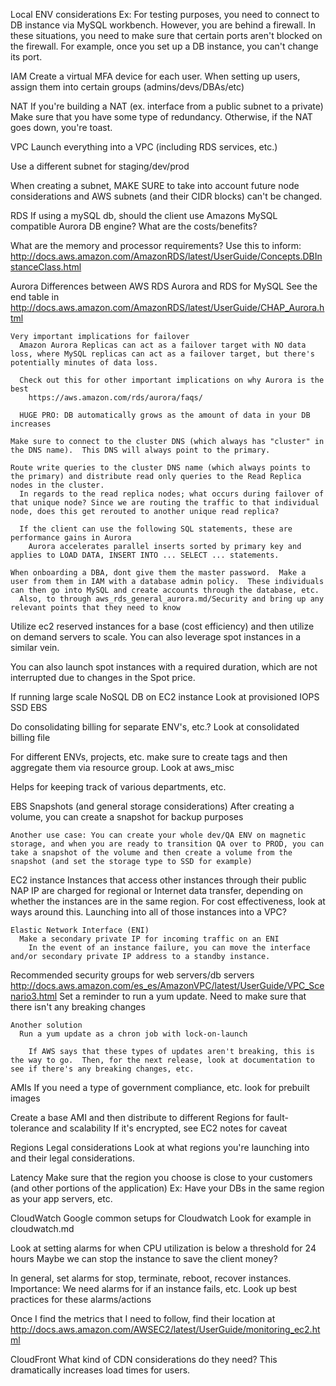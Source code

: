 Local ENV considerations
  Ex: For testing purposes, you need to connect to DB instance via MySQL workbench.  However, you are behind a firewall.
    In these situations, you need to make sure that certain ports aren't blocked on the firewall.  For example, once you set up a DB instance, you can't change its port.

IAM
  Create a virtual MFA device for each user.
  When setting up users, assign them into certain groups (admins/devs/DBAs/etc)

NAT
  If you're building a NAT (ex. interface from a public subnet to a private)
    Make sure that you have some type of redundancy.  Otherwise, if the NAT goes down, you're toast.

VPC
  Launch everything into a VPC (including RDS services, etc.)

  Use a different subnet for staging/dev/prod

  When creating a subnet, MAKE SURE to take into account future node considerations and AWS subnets (and their CIDR blocks) can't be changed.

RDS
  If using a mySQL db, should the client use Amazons MySQL compatible Aurora DB engine? What are the costs/benefits?

  What are the memory and processor requirements?
    Use this to inform: http://docs.aws.amazon.com/AmazonRDS/latest/UserGuide/Concepts.DBInstanceClass.html

  Aurora
    Differences between AWS RDS Aurora and RDS for MySQL
  See the end table in http://docs.aws.amazon.com/AmazonRDS/latest/UserGuide/CHAP_Aurora.html
  
    Very important implications for failover
      Amazon Aurora Replicas can act as a failover target with NO data loss, where MySQL replicas can act as a failover target, but there's potentially minutes of data loss.

      Check out this for other important implications on why Aurora is the best
        https://aws.amazon.com/rds/aurora/faqs/

      HUGE PRO: DB automatically grows as the amount of data in your DB increases

    Make sure to connect to the cluster DNS (which always has "cluster" in the DNS name).  This DNS will always point to the primary.

    Route write queries to the cluster DNS name (which always points to the primary) and distribute read only queries to the Read Replica nodes in the cluster.
      In regards to the read replica nodes; what occurs during failover of that unique node? Since we are routing the traffic to that individual node, does this get rerouted to another unique read replica?

      If the client can use the following SQL statements, these are performance gains in Aurora
        Aurora accelerates parallel inserts sorted by primary key and applies to LOAD DATA, INSERT INTO ... SELECT ... statements.

    When onboarding a DBA, dont give them the master password.  Make a user from them in IAM with a database admin policy.  These individuals can then go into MySQL and create accounts through the database, etc.
      Also, to through aws_rds_general_aurora.md/Security and bring up any relevant points that they need to know

Utilize ec2 reserved instances for a base (cost efficiency) and then utilize on demand servers to scale.
  You can also leverage spot instances in a similar vein.

  You can also launch spot instances with a required duration, which are not interrupted due to changes in the Spot price.

If running large scale NoSQL DB on EC2 instance
  Look at provisioned IOPS SSD EBS

Do consolidating billing for separate ENV's, etc.?
  Look at consolidated billing file

For different ENVs, projects, etc. make sure to create tags and then aggregate them via resource group.
  Look at aws_misc

  Helps for keeping track of various departments, etc.

EBS
  Snapshots (and general storage considerations)
    After creating a volume, you can create a snapshot for backup purposes
    
    Another use case: You can create your whole dev/QA ENV on magnetic storage, and when you are ready to transition QA over to PROD, you can take a snapshot of the volume and then create a volume from the snapshot (and set the storage type to SSD for example)
 
EC2 instance
    Instances that access other instances through their public NAP IP are charged for regional or Internet data transfer, depending on whether the instances are in the same region.
    For cost effectiveness, look at ways around this.
      Launching into all of those instances into a VPC?


    Elastic Network Interface (ENI)
      Make a secondary private IP for incoming traffic on an ENI
        In the event of an instance failure, you can move the interface and/or secondary private IP address to a standby instance.

  Recommended security groups for web servers/db servers
    http://docs.aws.amazon.com/es_es/AmazonVPC/latest/UserGuide/VPC_Scenario3.html
  Set a reminder to run a yum update.
    Need to make sure that there isn't any breaking changes

    Another solution
      Run a yum update as a chron job with lock-on-launch

        If AWS says that these types of updates aren't breaking, this is the way to go.  Then, for the next release, look at documentation to see if there's any breaking changes, etc.


AMIs
  If you need a type of government compliance, etc. look for prebuilt images

  Create a base AMI and then distribute to different Regions for fault-tolerance and scalability
    If it's encrypted, see EC2 notes for caveat



Regions
  Legal considerations
    Look at what regions you're launching into and their legal considerations.

  Latency 
    Make sure that the region you choose is close to your customers (and other portions of the application) Ex: Have your DBs in the same region as your app servers, etc.
        

CloudWatch
  Google common setups for Cloudwatch
    Look for example in cloudwatch.md

  Look at setting alarms for when CPU utilization is below a threshold for 24 hours
    Maybe we can stop the instance to save the client money?

  In general, set alarms for
    stop, terminate, reboot, recover instances.
      Importance: We need alarms for if an instance fails, etc.
      Look up best practices for these alarms/actions

  Once I find the metrics that I need to follow, find their location at
    http://docs.aws.amazon.com/AWSEC2/latest/UserGuide/monitoring_ec2.html

CloudFront
  What kind of CDN considerations do they need?  This dramatically increases load times for users.
